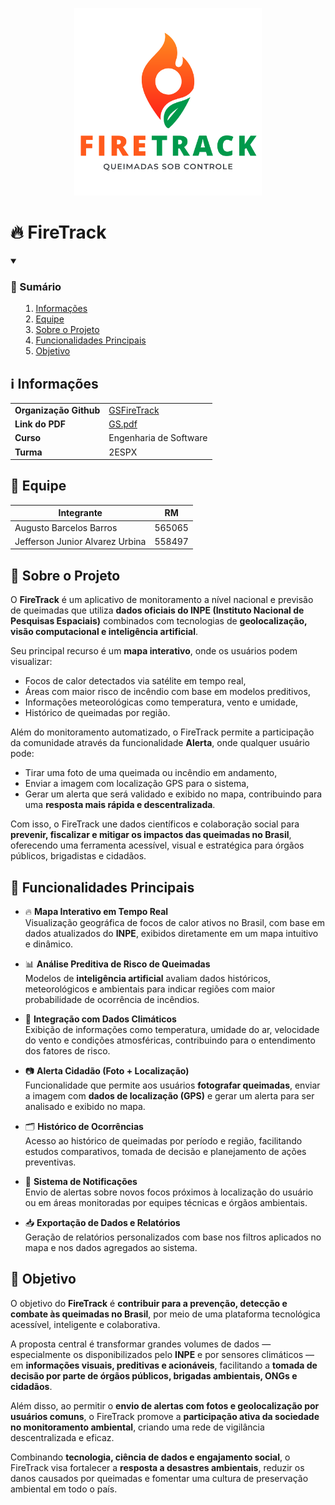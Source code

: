 <p align="center">
    <picture>
        <source media="(prefers-color-scheme: dark)" srcset="Utils/Logo/PNG/LogoDark.png">
        <img alt="Logo da FireTrack" src="Utils/Logo/PNG/Logo.png" width="300">
    </picture>
</p>

# 🔥 FireTrack

<details open>
    <summary><h3><strong>📑 Sumário</strong></h3>
        <ol>
            <li><a href="#info">Informações</a></li>
            <li><a href="#equipe">Equipe</a></li>
            <li><a href="#sobre-o-projeto">Sobre o Projeto</a></li>
            <li><a href="#funcionalidades-principais">Funcionalidades Principais</a></li>
            <li><a href="#Objetivo">Objetivo</a></li>
        </ol>
    </summary>
</details>

<h2 id="info"> ℹ️ Informações </h2>

<table>
  <tr>
    <td><strong>Organização Github</strong></td>
    <td><a href="https://github.com/GSFireTrack">GSFireTrack</a></td>
  </tr>
  <tr>
    <td><strong>Link do PDF</strong></td>
    <td><a href="Utils/GS.pdf">GS.pdf</a></td>
  </tr>
  <tr>
    <td><strong>Curso</strong></td>
    <td>Engenharia de Software</td>
  </tr>
  <tr>
    <td><strong>Turma</strong></td>
    <td>2ESPX</td>
  </tr>
</table>

<h2 id="equipe"> 👥 Equipe </h2>

| Integrante                      | RM     |
| ------------------------------- | ------ |
| Augusto Barcelos Barros         | 565065 |
| Jefferson Junior Alvarez Urbina | 558497 |

<h2 id="sobre-o-projeto"> 📱 Sobre o Projeto </h2>

O **FireTrack** é um aplicativo de monitoramento a nível nacional e previsão de queimadas que utiliza **dados oficiais do INPE (Instituto Nacional de Pesquisas Espaciais)** combinados com tecnologias de **geolocalização, visão computacional e inteligência artificial**.

Seu principal recurso é um **mapa interativo**, onde os usuários podem visualizar:

- Focos de calor detectados via satélite em tempo real,
- Áreas com maior risco de incêndio com base em modelos preditivos,
- Informações meteorológicas como temperatura, vento e umidade,
- Histórico de queimadas por região.

Além do monitoramento automatizado, o FireTrack permite a participação da comunidade através da funcionalidade **Alerta**, onde qualquer usuário pode:

- Tirar uma foto de uma queimada ou incêndio em andamento,
- Enviar a imagem com localização GPS para o sistema,
- Gerar um alerta que será validado e exibido no mapa, contribuindo para uma **resposta mais rápida e descentralizada**.

Com isso, o FireTrack une dados científicos e colaboração social para **prevenir, fiscalizar e mitigar os impactos das queimadas no Brasil**, oferecendo uma ferramenta acessível, visual e estratégica para órgãos públicos, brigadistas e cidadãos.

<h2 id="funcionalidades-principais"> 🌟 Funcionalidades Principais </h2>

- 🔥 **Mapa Interativo em Tempo Real**  
  Visualização geográfica de focos de calor ativos no Brasil, com base em dados atualizados do **INPE**, exibidos diretamente em um mapa intuitivo e dinâmico.

- 📊 **Análise Preditiva de Risco de Queimadas**  
  Modelos de **inteligência artificial** avaliam dados históricos, meteorológicos e ambientais para indicar regiões com maior probabilidade de ocorrência de incêndios.

- 🧠 **Integração com Dados Climáticos**  
  Exibição de informações como temperatura, umidade do ar, velocidade do vento e condições atmosféricas, contribuindo para o entendimento dos fatores de risco.

- 📷 **Alerta Cidadão (Foto + Localização)**  
  Funcionalidade que permite aos usuários **fotografar queimadas**, enviar a imagem com **dados de localização (GPS)** e gerar um alerta para ser analisado e exibido no mapa.

- 🗂️ **Histórico de Ocorrências**  
  Acesso ao histórico de queimadas por período e região, facilitando estudos comparativos, tomada de decisão e planejamento de ações preventivas.

- 📍 **Sistema de Notificações**  
  Envio de alertas sobre novos focos próximos à localização do usuário ou em áreas monitoradas por equipes técnicas e órgãos ambientais.

- 📥 **Exportação de Dados e Relatórios**  
  Geração de relatórios personalizados com base nos filtros aplicados no mapa e nos dados agregados ao sistema.

<h2 id="Objetivo"> 🎯 Objetivo </h2>

O objetivo do **FireTrack** é **contribuir para a prevenção, detecção e combate às queimadas no Brasil**, por meio de uma plataforma tecnológica acessível, inteligente e colaborativa.

A proposta central é transformar grandes volumes de dados — especialmente os disponibilizados pelo **INPE** e por sensores climáticos — em **informações visuais, preditivas e acionáveis**, facilitando a **tomada de decisão por parte de órgãos públicos, brigadas ambientais, ONGs e cidadãos**.

Além disso, ao permitir o **envio de alertas com fotos e geolocalização por usuários comuns**, o FireTrack promove a **participação ativa da sociedade no monitoramento ambiental**, criando uma rede de vigilância descentralizada e eficaz.

Combinando **tecnologia, ciência de dados e engajamento social**, o FireTrack visa fortalecer a **resposta a desastres ambientais**, reduzir os danos causados por queimadas e fomentar uma cultura de preservação ambiental em todo o país.
